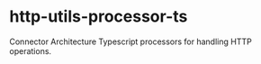 # http-utils-processor-ts

Connector Architecture Typescript processors for handling HTTP operations.
